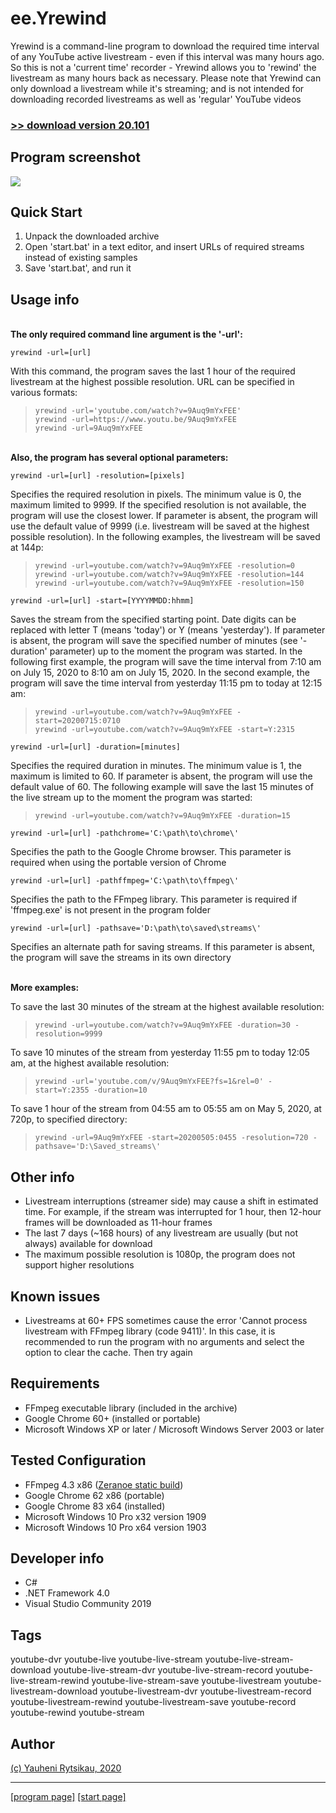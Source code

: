 # ee.Yrewind
Yrewind is a command-line program to download the required time interval of any YouTube active livestream - even if this interval was many hours ago. So this is not a 'current time' recorder - Yrewind allows you to 'rewind' the livestream as many hours back as necessary. Please note that Yrewind can only download a livestream while it's streaming; and is not intended for downloading recorded livestreams as well as 'regular' YouTube videos

### [>> download version 20.101](https://github.com/rytsikau/ee.yrewind/raw/main/ee.yrewind_20.101.zip)


## Program screenshot
<img src='https://github.com/rytsikau/ee.yrewind/raw/main/screenshot.png'>


## Quick Start
1. Unpack the downloaded archive
2. Open 'start.bat' in a text editor, and insert URLs of required streams instead of existing samples
3. Save 'start.bat', and run it


## Usage info
<br>**The only required command line argument is the '-url':**

    yrewind -url=[url]

With this command, the program saves the last 1 hour of the required livestream at the highest possible resolution. URL can be specified in various formats:
>     yrewind -url='youtube.com/watch?v=9Auq9mYxFEE'
>     yrewind -url=https://www.youtu.be/9Auq9mYxFEE
>     yrewind -url=9Auq9mYxFEE


<br>**Also, the program has several optional parameters:**

    yrewind -url=[url] -resolution=[pixels]

Specifies the required resolution in pixels. The minimum value is 0, the maximum limited to 9999. If the specified resolution is not available, the program will use the closest lower. If parameter is absent, the program will use the default value of 9999 (i.e. livestream will be saved at the highest possible resolution). In the following examples, the livestream will be saved at 144p:
>     yrewind -url=youtube.com/watch?v=9Auq9mYxFEE -resolution=0
>     yrewind -url=youtube.com/watch?v=9Auq9mYxFEE -resolution=144
>     yrewind -url=youtube.com/watch?v=9Auq9mYxFEE -resolution=150


    yrewind -url=[url] -start=[YYYYMMDD:hhmm]

Saves the stream from the specified starting point. Date digits can be replaced with letter T (means 'today') or Y (means 'yesterday'). If parameter is absent, the program will save the specified number of minutes (see '-duration' parameter) up to the moment the program was started. In the following first example, the program will save the time interval from 7:10 am on July 15, 2020 to 8:10 am on July 15, 2020. In the second example, the program will save the time interval from yesterday 11:15 pm to today at 12:15 am:
>     yrewind -url=youtube.com/watch?v=9Auq9mYxFEE -start=20200715:0710
>     yrewind -url=youtube.com/watch?v=9Auq9mYxFEE -start=Y:2315


    yrewind -url=[url] -duration=[minutes]

Specifies the required duration in minutes. The minimum value is 1, the maximum is limited to 60. If parameter is absent, the program will use the default value of 60. The following example will save the last 15 minutes of the live stream up to the moment the program was started:
>     yrewind -url=youtube.com/watch?v=9Auq9mYxFEE -duration=15


    yrewind -url=[url] -pathchrome='C:\path\to\chrome\'

Specifies the path to the Google Chrome browser. This parameter is required when using the portable version of Chrome


    yrewind -url=[url] -pathffmpeg='C:\path\to\ffmpeg\'

Specifies the path to the FFmpeg library. This parameter is required if 'ffmpeg.exe' is not present in the program folder


    yrewind -url=[url] -pathsave='D:\path\to\saved\streams\'

Specifies an alternate path for saving streams. If this parameter is absent, the program will save the streams in its own directory


<br>**More examples:**

To save the last 30 minutes of the stream at the highest available resolution:
>     yrewind -url=youtube.com/watch?v=9Auq9mYxFEE -duration=30 -resolution=9999

To save 10 minutes of the stream from yesterday 11:55 pm to today 12:05 am, at the highest available resolution:
>     yrewind -url='youtube.com/v/9Auq9mYxFEE?fs=1&rel=0' -start=Y:2355 -duration=10

To save 1 hour of the stream from 04:55 am to 05:55 am on May 5, 2020, at 720p, to specified directory:
>     yrewind -url=9Auq9mYxFEE -start=20200505:0455 -resolution=720 -pathsave='D:\Saved_streams\'


## Other info
* Livestream interruptions (streamer side) may cause a shift in estimated time. For example, if the stream was interrupted for 1 hour, then 12-hour frames will be downloaded as 11-hour frames
* The last 7 days (~168 hours) of any livestream are usually (but not always) available for download
* The maximum possible resolution is 1080p, the program does not support higher resolutions


## Known issues
* Livestreams at 60+ FPS sometimes cause the error 'Cannot process livestream with FFmpeg library (code 9411)'. In this case, it is recommended to run the program with no arguments and select the <C> option to clear the cache. Then try again


## Requirements
* FFmpeg executable library (included in the archive)
* Google Chrome 60+ (installed or portable)
* Microsoft Windows XP or later / Microsoft Windows Server 2003 or later


## Tested Configuration
* FFmpeg 4.3 x86 ([Zeranoe static build](https://ffmpeg.zeranoe.com/builds))
* Google Chrome 62 x86 (portable)
* Google Chrome 83 x64 (installed)
* Microsoft Windows 10 Pro x32 version 1909
* Microsoft Windows 10 Pro x64 version 1903


## Developer info
* C#
* .NET Framework 4.0
* Visual Studio Community 2019


## Tags
youtube-dvr youtube-live youtube-live-stream youtube-live-stream-download youtube-live-stream-dvr youtube-live-stream-record youtube-live-stream-rewind youtube-live-stream-save youtube-livestream youtube-livestream-download youtube-livestream-dvr youtube-livestream-record youtube-livestream-rewind youtube-livestream-save youtube-record youtube-rewind youtube-stream


## Author
[(c) Yauheni Rytsikau, 2020](mailto:y.rytsikau@gmail.com)

---
[[program page]](https://rytsikau.github.io/ee.yrewind) [[start page]](https://rytsikau.github.io)
